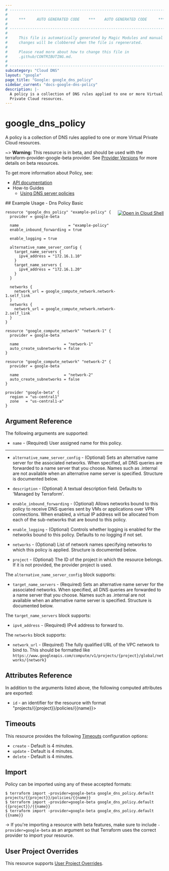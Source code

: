 ```yaml
---
# ----------------------------------------------------------------------------
#
#     ***     AUTO GENERATED CODE    ***    AUTO GENERATED CODE     ***
#
# ----------------------------------------------------------------------------
#
#     This file is automatically generated by Magic Modules and manual
#     changes will be clobbered when the file is regenerated.
#
#     Please read more about how to change this file in
#     .github/CONTRIBUTING.md.
#
# ----------------------------------------------------------------------------
subcategory: "Cloud DNS"
layout: "google"
page_title: "Google: google_dns_policy"
sidebar_current: "docs-google-dns-policy"
description: |-
  A policy is a collection of DNS rules applied to one or more Virtual
  Private Cloud resources.
---
```


# google\_dns\_policy

A policy is a collection of DNS rules applied to one or more Virtual
Private Cloud resources.

~> **Warning:** This resource is in beta, and should be used with the terraform-provider-google-beta provider.
See [Provider Versions](https://terraform.io/docs/providers/google/guides/provider_versions.html) for more details on beta resources.

To get more information about Policy, see:

* [API documentation](https://cloud.google.com/dns/docs/reference/v1beta2/policies)
* How-to Guides
    * [Using DNS server policies](https://cloud.google.com/dns/zones/#using-dns-server-policies)

<div class = "oics-button" style="float: right; margin: 0 0 -15px">
  <a href="https://console.cloud.google.com/cloudshell/open?cloudshell_git_repo=https%3A%2F%2Fgithub.com%2Fterraform-google-modules%2Fdocs-examples.git&cloudshell_working_dir=dns_policy_basic&cloudshell_image=gcr.io%2Fgraphite-cloud-shell-images%2Fterraform%3Alatest&open_in_editor=main.tf&cloudshell_print=.%2Fmotd&cloudshell_tutorial=.%2Ftutorial.md" target="_blank">
    <img alt="Open in Cloud Shell" src="//gstatic.com/cloudssh/images/open-btn.svg" style="max-height: 44px; margin: 32px auto; max-width: 100%;">
  </a>
</div>
## Example Usage - Dns Policy Basic


```hcl
resource "google_dns_policy" "example-policy" {
  provider = google-beta

  name                      = "example-policy"
  enable_inbound_forwarding = true

  enable_logging = true

  alternative_name_server_config {
    target_name_servers {
      ipv4_address = "172.16.1.10"
    }
    target_name_servers {
      ipv4_address = "172.16.1.20"
    }
  }

  networks {
    network_url = google_compute_network.network-1.self_link
  }
  networks {
    network_url = google_compute_network.network-2.self_link
  }
}

resource "google_compute_network" "network-1" {
  provider = google-beta

  name                    = "network-1"
  auto_create_subnetworks = false
}

resource "google_compute_network" "network-2" {
  provider = google-beta

  name                    = "network-2"
  auto_create_subnetworks = false
}

provider "google-beta" {
  region = "us-central1"
  zone   = "us-central1-a"
}
```

## Argument Reference

The following arguments are supported:


* `name` -
  (Required)
  User assigned name for this policy.


- - -


* `alternative_name_server_config` -
  (Optional)
  Sets an alternative name server for the associated networks.
  When specified, all DNS queries are forwarded to a name server that you choose.
  Names such as .internal are not available when an alternative name server is specified.  Structure is documented below.

* `description` -
  (Optional)
  A textual description field. Defaults to 'Managed by Terraform'.

* `enable_inbound_forwarding` -
  (Optional)
  Allows networks bound to this policy to receive DNS queries sent
  by VMs or applications over VPN connections. When enabled, a
  virtual IP address will be allocated from each of the sub-networks
  that are bound to this policy.

* `enable_logging` -
  (Optional)
  Controls whether logging is enabled for the networks bound to this policy.
  Defaults to no logging if not set.

* `networks` -
  (Optional)
  List of network names specifying networks to which this policy is applied.  Structure is documented below.

* `project` - (Optional) The ID of the project in which the resource belongs.
    If it is not provided, the provider project is used.


The `alternative_name_server_config` block supports:

* `target_name_servers` -
  (Required)
  Sets an alternative name server for the associated networks. When specified,
  all DNS queries are forwarded to a name server that you choose. Names such as .internal
  are not available when an alternative name server is specified.  Structure is documented below.


The `target_name_servers` block supports:

* `ipv4_address` -
  (Required)
  IPv4 address to forward to.

The `networks` block supports:

* `network_url` -
  (Required)
  The fully qualified URL of the VPC network to bind to.
  This should be formatted like
  `https://www.googleapis.com/compute/v1/projects/{project}/global/networks/{network}`

## Attributes Reference

In addition to the arguments listed above, the following computed attributes are exported:

* `id` - an identifier for the resource with format "projects/{{project}}/policies/{{name}}>



## Timeouts

This resource provides the following
[Timeouts](/docs/configuration/resources.html#timeouts) configuration options:

- `create` - Default is 4 minutes.
- `update` - Default is 4 minutes.
- `delete` - Default is 4 minutes.

## Import

Policy can be imported using any of these accepted formats:

```
$ terraform import -provider=google-beta google_dns_policy.default projects/{{project}}/policies/{{name}}
$ terraform import -provider=google-beta google_dns_policy.default {{project}}/{{name}}
$ terraform import -provider=google-beta google_dns_policy.default {{name}}
```

-> If you're importing a resource with beta features, make sure to include `-provider=google-beta`
as an argument so that Terraform uses the correct provider to import your resource.

## User Project Overrides

This resource supports [User Project Overrides](https://www.terraform.io/docs/providers/google/guides/provider_reference.html#user_project_override).

